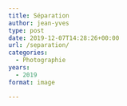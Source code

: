 ```yaml
---
title: Séparation
author: jean-yves
type: post
date: 2019-12-07T14:28:26+00:00
url: /separation/
categories:
  - Photographie
years:
  - 2019
format: image

---
```

